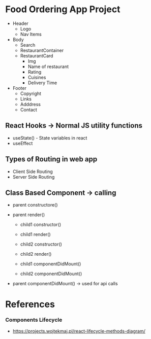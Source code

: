 # Food Ordering App Project

 - Header
    - Logo
    - Nav Items
 - Body
    - Search
    - RestaurantContainer
    - RestaurantCard
      - Img
      - Name of restaurant
      - Rating
      - Cuisines
      - Delivery Time
 - Footer
    - Copyright
    - Links
    - Adddress
    - Contact

## React Hooks -> Normal JS utility functions

- useState() - State variables in react
- useEffect

## Types of Routing in web app

- Client Side Routing
- Server Side Routing

## Class Based Component -> calling 
- parent constructore()
- parent render()

   - child1 constructor()
   - child1 render()

   - child2 constructor()
   - child2 render()

   - child1 componentDidMount()
   - child2 componentDidMount()

- parent componentDidMount() -> used for api calls

# References
### Components Lifecycle
- https://projects.wojtekmaj.pl/react-lifecycle-methods-diagram/
